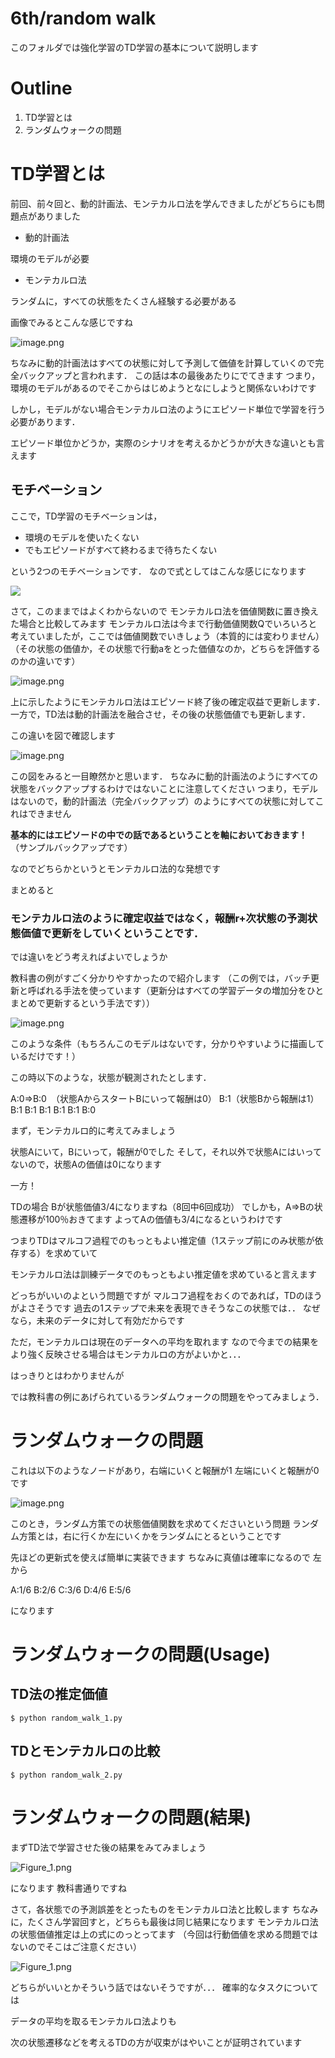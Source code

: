 # 6th/random walk
このフォルダでは強化学習のTD学習の基本について説明します

# Outline
1. TD学習とは
2. ランダムウォークの問題

# TD学習とは
前回、前々回と、動的計画法、モンテカルロ法を学んできましたがどちらにも問題点がありました

- 動的計画法

環境のモデルが必要

- モンテカルロ法

ランダムに，すべての状態をたくさん経験する必要がある

画像でみるとこんな感じですね

![image.png](https://qiita-image-store.s3.amazonaws.com/0/261584/3ce68a5a-7fbc-780a-ff03-3de6e9f98150.png)

ちなみに動的計画法はすべての状態に対して予測して価値を計算していくので完全バックアップと言われます．
この話は本の最後あたりにでてきます
つまり，環境のモデルがあるのでそこからはじめようとなにしようと関係ないわけです

しかし，モデルがない場合モンテカルロ法のようにエピソード単位で学習を行う必要があります．

エピソード単位かどうか，実際のシナリオを考えるかどうかが大きな違いとも言えます

## モチベーション
ここで，TD学習のモチベーションは，

- 環境のモデルを使いたくない
- でもエピソードがすべて終わるまで待ちたくない

という2つのモチベーションです．
なので式としてはこんな感じになります

<img src="https://latex.codecogs.com/gif.latex?V(s_t)&space;&plus;&space;\alpha[r_{t&plus;1}&space;&plus;&space;\gamma&space;V(s_{t&plus;1})&space;-&space;V(s_t)]">

さて，このままではよくわからないので
モンテカルロ法を価値関数に置き換えた場合と比較してみます
モンテカルロ法は今まで行動価値関数Qでいろいろと考えていましたが，ここでは価値関数でいきしょう（本質的には変わりません）
（その状態の価値か，その状態で行動aをとった価値なのか，どちらを評価するのかの違いです）

![image.png](https://qiita-image-store.s3.amazonaws.com/0/261584/3d5af2f6-7d3e-81c4-1d5c-ef5b79b9a74a.png)

上に示したようにモンテカルロ法はエピソード終了後の確定収益で更新します．
一方で，TD法は動的計画法を融合させ，その後の状態価値でも更新します．

この違いを図で確認します

![image.png](https://qiita-image-store.s3.amazonaws.com/0/261584/df531920-e2de-929e-e1cf-befdc378c963.png)

この図をみると一目瞭然かと思います．
ちなみに動的計画法のようにすべての状態をバックアップするわけではないことに注意してください
つまり，モデルはないので，動的計画法（完全バックアップ）のようにすべての状態に対してこれはできません

**基本的にはエピソードの中での話であるということを軸においておきます！**
（サンプルバックアップです）

なのでどちらかというとモンテカルロ法的な発想です

まとめると

### モンテカルロ法のように確定収益ではなく，報酬r+次状態の予測状態価値で更新をしていくということです．

では違いをどう考えればよいでしょうか

教科書の例がすごく分かりやすかったので紹介します
（この例では，バッチ更新と呼ばれる手法を使っています（更新分はすべての学習データの増加分をひとまとめで更新するという手法です））

![image.png](https://qiita-image-store.s3.amazonaws.com/0/261584/f5f091d5-42c7-7726-b8a1-17bff914ccdd.png)

このような条件（もちろんこのモデルはないです，分かりやすいように描画しているだけです！）

この時以下のような，状態が観測されたとします．

A:0⇒B:0　（状態AからスタートBにいって報酬は0）
B:1（状態Bから報酬は1）
B:1
B:1
B:1
B:1
B:1
B:0


まず，モンテカルロ的に考えてみましょう

状態Aにいて，Bにいって，報酬が0でした
そして，それ以外で状態Aにはいってないので，状態Aの価値は0になります

一方！

TDの場合
Bが状態価値3/4になりますね（8回中6回成功）
でしかも，A⇒Bの状態遷移が100％おきてます
よってAの価値も3/4になるというわけです

つまりTDはマルコフ過程でのもっともよい推定値（1ステップ前にのみ状態が依存する）を求めていて

モンテカルロ法は訓練データでのもっともよい推定値を求めていると言えます

どっちがいいのよという問題ですが
マルコフ過程をおくのであれば，TDのほうがよさそうです
過去の1ステップで未来を表現できそうなこの状態では．．
なぜなら，未来のデータに対して有効だからです

ただ，モンテカルロは現在のデータへの平均を取れます
なので今までの結果をより強く反映させる場合はモンテカルロの方がよいかと．．．

はっきりとはわかりませんが

では教科書の例にあげられているランダムウォークの問題をやってみましょう．

# ランダムウォークの問題
これは以下のようなノードがあり，右端にいくと報酬が1
左端にいくと報酬が0です

![image.png](https://qiita-image-store.s3.amazonaws.com/0/261584/c79b0624-e86a-748a-d383-bdfda07d9bdf.png)

このとき，ランダム方策での状態価値関数を求めてくださいという問題
ランダム方策とは，右に行くか左にいくかをランダムにとるということです

先ほどの更新式を使えば簡単に実装できます
ちなみに真値は確率になるので
左から

A:1/6
B:2/6
C:3/6
D:4/6
E:5/6

になります

# ランダムウォークの問題(Usage)

## TD法の推定価値

```
$ python random_walk_1.py
```

## TDとモンテカルロの比較

```
$ python random_walk_2.py
```

# ランダムウォークの問題(結果)

まずTD法で学習させた後の結果をみてみましょう


![Figure_1.png](https://qiita-image-store.s3.amazonaws.com/0/261584/7f4535d3-ea4e-3910-a407-f1a68b6e1f08.png)

になります
教科書通りですね

さて，各状態での予測誤差をとったものをモンテカルロ法と比較します
ちなみに，たくさん学習回すと，どちらも最後は同じ結果になります
モンテカルロ法の状態価値推定は上の式にのっとってます
（今回は行動価値を求める問題ではないのでそこはご注意ください）

![Figure_1.png](https://qiita-image-store.s3.amazonaws.com/0/261584/cd8622b9-2b97-88d4-9624-849a0fb9be1b.png)


どちらがいいとかそういう話ではないそうですが．．．
確率的なタスクについては

データの平均を取るモンテカルロ法よりも

次の状態遷移などを考えるTDの方が収束がはやいことが証明されています